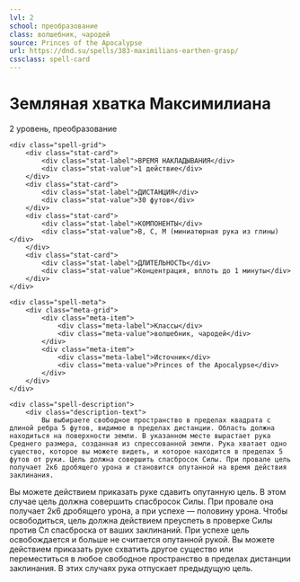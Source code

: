 ```yaml
---
lvl: 2
school: преобразование
class: волшебник, чародей
source: Princes of the Apocalypse
url: https://dnd.su/spells/383-maximilians-earthen-grasp/
cssclass: spell-card
---
```


<div class="spell-container">
    <div class="spell-header">
        <h1 class="spell-name">Земляная хватка Максимилиана</h1>
        <div class="spell-level">2 уровень, преобразование</div>
    </div>
    
    <div class="spell-grid">
        <div class="stat-card">
            <div class="stat-label">ВРЕМЯ НАКЛАДЫВАНИЯ</div>
            <div class="stat-value">1 действие</div>
        </div>
        <div class="stat-card">
            <div class="stat-label">ДИСТАНЦИЯ</div>
            <div class="stat-value">30 футов</div>
        </div>
        <div class="stat-card">
            <div class="stat-label">КОМПОНЕНТЫ</div>
            <div class="stat-value">В, С, М (миниатюрная рука из глины)</div>
        </div>
        <div class="stat-card">
            <div class="stat-label">ДЛИТЕЛЬНОСТЬ</div>
            <div class="stat-value">Концентрация, вплоть до 1 минуты</div>
        </div>
    </div>
    
    <div class="spell-meta">
        <div class="meta-grid">
            <div class="meta-item">
                <div class="meta-label">Классы</div>
                <div class="meta-value">волшебник, чародей</div>
            </div>
            <div class="meta-item">
                <div class="meta-label">Источник</div>
                <div class="meta-value">Princes of the Apocalypse</div>
            </div>
        </div>
    </div>
    
    <div class="spell-description">
        <div class="description-text">
            Вы выбираете свободное пространство в пределах квадрата с длиной ребра 5 футов, видимое в пределах дистанции. Область должна находиться на поверхности земли. В указанном месте вырастает рука Среднего размера, созданная из спрессованной земли. Рука хватает одно существо, которое вы можете видеть, и которое находится в пределах 5 футов от руки. Цель должна совершить спасбросок Силы. При провале цель получает 2к6 дробящего урона и становится опутанной на время действия заклинания.
Вы можете действием приказать руке сдавить опутанную цель. В этом случае цель должна совершить спасбросок Силы. При провале она получает 2к6 дробящего урона, а при успехе — половину урона.
Чтобы освободиться, цель должна действием преуспеть в проверке Силы против Сл спасброска от ваших заклинаний. При успехе цель освобождается и больше не считается опутанной рукой.
Вы можете действием приказать руке схватить другое существо или переместиться в любое свободное пространство в пределах дистанции заклинания. В этих случаях рука отпускает предыдущую цель.
        </div>
    </div>
</div>